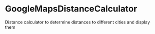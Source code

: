 # GoogleMapsDistanceCalculator
Distance calculator to determine distances to different cities and display them
